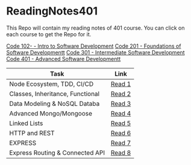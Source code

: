 # ReadingNotes401

This Repo will contain my reading notes of 401 course. You can click on each course to get the Repo for it.

[Code 102- - Intro to Software Development](https://github.com/Othabteh/learning-journal)
[Code 201 - Foundations of Software Developmentt](https://github.com/Othabteh/reading-notes)
[Code 301 - Intermediate Software Development](https://github.com/Othabteh/Reading-notes-301)
[Code 401 - Advanced Software Developmentt](https://github.com/Othabteh/ReadingNotes401)

| Task                             | Link                                                                                 |
| -------------------------------- | ------------------------------------------------------------------------------------ |
| Node Ecosystem, TDD, CI/CD       | [Read 1](https://osama-401-advanced-javascript.github.io/Reading-Notes-401/class-01) |
| Classes, Inheritance, Functional | [Read 2](https://osama-401-advanced-javascript.github.io/Reading-Notes-401/class-02) |
| Data Modeling & NoSQL Databa     | [Read 3](https://osama-401-advanced-javascript.github.io/Reading-Notes-401/class-03) |
| Advanced Mongo/Mongoose          | [Read 4](https://osama-401-advanced-javascript.github.io/Reading-Notes-401/class-04) |
| Linked Lists                     | [Read 5](https://osama-401-advanced-javascript.github.io/Reading-Notes-401/class-05) |
| HTTP and REST                    | [Read 6](https://osama-401-advanced-javascript.github.io/Reading-Notes-401/class-06) |
| EXPRESS                          | [Read 7](https://osama-401-advanced-javascript.github.io/Reading-Notes-401/class-07) |
| Express Routing & Connected API  | [Read 8](https://osama-401-advanced-javascript.github.io/Reading-Notes-401/class-08) |
